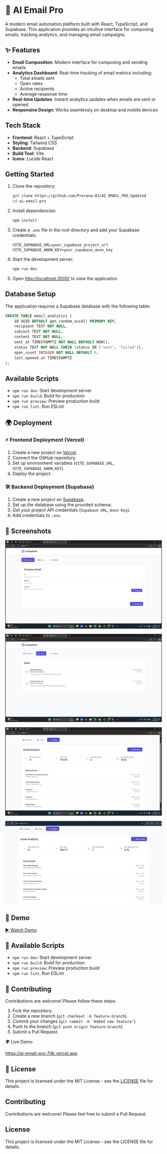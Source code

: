   # 🚀 AI Email Pro

A modern email automation platform built with React, TypeScript, and Supabase. This application provides an intuitive interface for composing emails, tracking analytics, and managing email campaigns.

## ✨ Features

- **Email Composition**: Modern interface for composing and sending emails
- **Analytics Dashboard**: Real-time tracking of email metrics including:
  - Total emails sent
  - Open rates
  - Active recipients
  - Average response time
- **Real-time Updates**: Instant analytics updates when emails are sent or opened
- **Responsive Design**: Works seamlessly on desktop and mobile devices

## Tech Stack

- **Frontend**: React + TypeScript
- **Styling**: Tailwind CSS
- **Backend**: Supabase
- **Build Tool**: Vite
- **Icons**: Lucide React

## Getting Started

1. Clone the repository:

   ```bash
   git clone https://github.com/Prerana-03/AI_EMAIL_PRO_Updated
   cd ai-email-pro
   ```

2. Install dependencies:

   ```bash
   npm install
   ```

3. Create a `.env` file in the root directory and add your Supabase credentials:

   ```
   VITE_SUPABASE_URL=your_supabase_project_url
   VITE_SUPABASE_ANON_KEY=your_supabase_anon_key
   ```

4. Start the development server:

   ```bash
   npm run dev
   ```

5. Open [http://localhost:3000/](http://localhost:3000/) to view the application

## Database Setup

The application requires a Supabase database with the following table:

```sql
CREATE TABLE email_analytics (
    id UUID DEFAULT gen_random_uuid() PRIMARY KEY,
    recipient TEXT NOT NULL,
    subject TEXT NOT NULL,
    content TEXT NOT NULL,
    sent_at TIMESTAMPTZ NOT NULL DEFAULT NOW(),
    status TEXT NOT NULL CHECK (status IN ('sent', 'failed')),
    open_count INTEGER NOT NULL DEFAULT 0,
    last_opened_at TIMESTAMPTZ
);
```

## Available Scripts

- `npm run dev`: Start development server
- `npm run build`: Build for production
- `npm run preview`: Preview production build
- `npm run lint`: Run ESLint

## 🌍 Deployment

### ⚡ Frontend Deployment (Vercel)
1. Create a new project on [Vercel](https://vercel.com/).
2. Connect the GitHub repository.
3. Set up environment variables (`VITE_SUPABASE_URL`, `VITE_SUPABASE_ANON_KEY`).
4. Deploy the project.

### 🛠 Backend Deployment (Supabase)
1. Create a new project on [Supabase](https://supabase.io/).
2. Set up the database using the provided schema.
3. Get your project API credentials (`Supabase URL`, `Anon Key`).
4. Add credentials to `.env`.

## 📸 Screenshots

![Dashboard](https://github.com/Prerana-03/AI_EMAIL_PRO/blob/main/screenshots/Screenshot%202025-03-31%20023514.png)

![Email Composition](https://github.com/Prerana-03/AI_EMAIL_PRO/blob/main/screenshots/Screenshot%202025-03-31%20023521.png)

![Analytics](https://github.com/Prerana-03/AI_EMAIL_PRO/blob/main/screenshots/Screenshot%202025-03-31%20023544.png)

![Analytics](https://github.com/Prerana-03/AI_EMAIL_PRO/blob/main/screenshots/Screenshot%202025-03-31%20030941.png)

## 🎥 Demo

[▶ Watch Demo](https://drive.google.com/file/d/144PP9XRYpdl4vVqyeV4lw3RTjUsYDaT8/view?usp=sharing)

## 📜 Available Scripts

- `npm run dev`: Start development server
- `npm run build`: Build for production
- `npm run preview`: Preview production build
- `npm run lint`: Run ESLint

## 🤝 Contributing

Contributions are welcome! Please follow these steps:
1. Fork the repository.
2. Create a new branch (`git checkout -b feature-branch`).
3. Commit your changes (`git commit -m 'Added new feature'`).
4. Push to the branch (`git push origin feature-branch`).
5. Submit a Pull Request.

🌍 Live Demo

https://ai-email-pro-7j8r.vercel.app

## 📜 License

This project is licensed under the MIT License - see the [LICENSE](LICENSE) file for details.



## Contributing

Contributions are welcome! Please feel free to submit a Pull Request.

## License

This project is licensed under the MIT License - see the LICENSE file for details.
